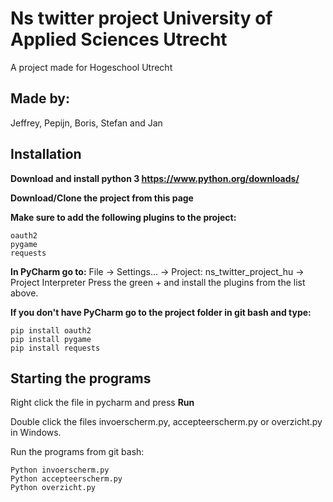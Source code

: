 # Ns twitter project University of Applied Sciences Utrecht
A project made for Hogeschool Utrecht
## Made by:
Jeffrey, Pepijn, Boris, Stefan and Jan

## Installation
**Download and install python 3 https://www.python.org/downloads/**

**Download/Clone the project from this page**

**Make sure to add the following plugins to the project:** 
```
oauth2
pygame
requests
```

**In PyCharm go to:**
File -> Settings... -> Project: ns_twitter_project_hu -> Project Interpreter
Press the green + and install the plugins from the list above.

**If you don't have PyCharm go to the project folder in git bash and type:**
```
pip install oauth2
pip install pygame
pip install requests
```

## Starting the programs
Right click the file in pycharm and press **Run**

Double click the files invoerscherm.py, accepteerscherm.py or overzicht.py in Windows.

Run the programs from git bash:
```
Python invoerscherm.py
Python accepteerscherm.py
Python overzicht.py
```